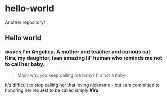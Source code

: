 # hello-world
Another repository!
## Hello world 

### *waves* I'm Angelica. A mother and teacher and curious cat. Kira, my daughter, isan amazing lil' human who reminds me not to call her baby. 
> Mami why you keep calling me baby? I'm not a baby!

It's difficult to stop calling her that loving nickname - but I am committed to honoring her request to be called simply ***Kira***.
 
